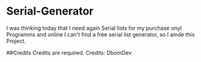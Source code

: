 # Serial-Generator
I was thinking today that I need again Serial lists for my purchase onyl Programms and online I can't find a free serial list generator, so I amde this Project.

##Credits
Credits are required.
Credits: DbomDev
